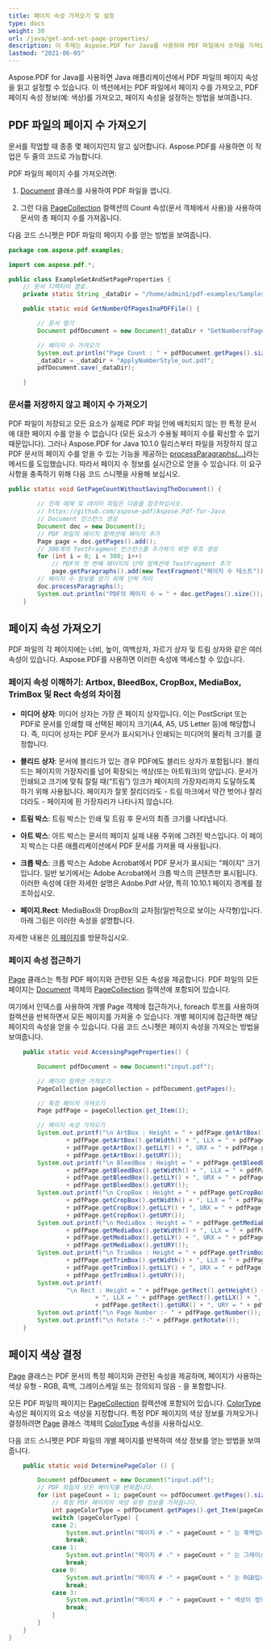 ```yaml
---
title: 페이지 속성 가져오기 및 설정
type: docs
weight: 30
url: /java/get-and-set-page-properties/
description: 이 주제는 Aspose.PDF for Java를 사용하여 PDF 파일에서 숫자를 가져오고, 페이지 속성을 가져오고, 페이지 색상을 결정하는 방법을 설명합니다.
lastmod: "2021-06-05"
---
```


Aspose.PDF for Java를 사용하면 Java 애플리케이션에서 PDF 파일의 페이지 속성을 읽고 설정할 수 있습니다. 이 섹션에서는 PDF 파일에서 페이지 수를 가져오고, PDF 페이지 속성 정보(예: 색상)를 가져오고, 페이지 속성을 설정하는 방법을 보여줍니다.

## PDF 파일의 페이지 수 가져오기

문서를 작업할 때 종종 몇 페이지인지 알고 싶어합니다. Aspose.PDF를 사용하면 이 작업은 두 줄의 코드로 가능합니다.

PDF 파일의 페이지 수를 가져오려면:

1. [Document](https://reference.aspose.com/pdf/java/com.aspose.pdf/Document) 클래스를 사용하여 PDF 파일을 엽니다.

1. 그런 다음 [PageCollection](https://reference.aspose.com/pdf/java/com.aspose.pdf.class-use/PageCollection) 컬렉션의 Count 속성(문서 객체에서 사용)을 사용하여 문서의 총 페이지 수를 가져옵니다.

다음 코드 스니펫은 PDF 파일의 페이지 수를 얻는 방법을 보여줍니다.

```java
package com.aspose.pdf.examples;

import com.aspose.pdf.*;

public class ExampleGetAndSetPageProperties {
    // 문서 디렉터리 경로.
    private static String _dataDir = "/home/admin1/pdf-examples/Samples/";

    public static void GetNumberOfPagesInaPDFFile() {

        // 문서 열기
        Document pdfDocument = new Document(_dataDir + "GetNumberofPages.pdf");

        // 페이지 수 가져오기
        System.out.println("Page Count : " + pdfDocument.getPages().size());
        _dataDir = _dataDir + "ApplyNumberStyle_out.pdf";
        pdfDocument.save(_dataDir);

    }
```

### 문서를 저장하지 않고 페이지 수 가져오기

PDF 파일이 저장되고 모든 요소가 실제로 PDF 파일 안에 배치되지 않는 한 특정 문서에 대한 페이지 수를 얻을 수 없습니다 (모든 요소가 수용될 페이지 수를 확신할 수 없기 때문입니다).
 그러나 Aspose.PDF for Java 10.1.0 릴리스부터 파일을 저장하지 않고 PDF 문서의 페이지 수를 얻을 수 있는 기능을 제공하는 [processParagraphs(...)](https://reference.aspose.com/pdf/java/com.aspose.pdf/Document#processParagraphs--)라는 메서드를 도입했습니다. 따라서 페이지 수 정보를 실시간으로 얻을 수 있습니다. 이 요구 사항을 충족하기 위해 다음 코드 스니펫을 사용해 보십시오.

```java
public static void GetPageCountWithoutSavingTheDocument() {

        // 전체 예제 및 데이터 파일은 다음을 참조하십시오.
        // https://github.com/aspose-pdf/Aspose.Pdf-for-Java
        // Document 인스턴스 생성
        Document doc = new Document();
        // PDF 파일의 페이지 컬렉션에 페이지 추가
        Page page = doc.getPages().add();
        // 300개의 TextFragment 인스턴스를 추가하기 위한 루프 생성
        for (int i = 0; i < 300; i++)
            // PDF의 첫 번째 페이지의 단락 컬렉션에 TextFragment 추가
            page.getParagraphs().add(new TextFragment("페이지 수 테스트"));
        // 페이지 수 정보를 얻기 위해 단락 처리
        doc.processParagraphs();
        System.out.println("PDF의 페이지 수 = " + doc.getPages().size());
    }
```

## 페이지 속성 가져오기

PDF 파일의 각 페이지에는 너비, 높이, 여백상자, 자르기 상자 및 트림 상자와 같은 여러 속성이 있습니다. Aspose.PDF를 사용하면 이러한 속성에 액세스할 수 있습니다.

### **페이지 속성 이해하기: Artbox, BleedBox, CropBox, MediaBox, TrimBox 및 Rect 속성의 차이점**

- **미디어 상자**: 미디어 상자는 가장 큰 페이지 상자입니다. 이는 PostScript 또는 PDF로 문서를 인쇄할 때 선택된 페이지 크기(A4, A5, US Letter 등)에 해당합니다. 즉, 미디어 상자는 PDF 문서가 표시되거나 인쇄되는 미디어의 물리적 크기를 결정합니다.
- **블리드 상자**: 문서에 블리드가 있는 경우 PDF에도 블리드 상자가 포함됩니다.
 블리드는 페이지의 가장자리를 넘어 확장되는 색상(또는 아트워크)의 양입니다. 문서가 인쇄되고 크기에 맞춰 잘릴 때(“트림”) 잉크가 페이지의 가장자리까지 도달하도록 하기 위해 사용됩니다. 페이지가 잘못 잘리더라도 - 트림 마크에서 약간 벗어나 잘리더라도 - 페이지에 흰 가장자리가 나타나지 않습니다.

- **트림 박스**: 트림 박스는 인쇄 및 트림 후 문서의 최종 크기를 나타냅니다.
- **아트 박스**: 아트 박스는 문서의 페이지 실제 내용 주위에 그려진 박스입니다. 이 페이지 박스는 다른 애플리케이션에서 PDF 문서를 가져올 때 사용됩니다.
- **크롭 박스**: 크롭 박스는 Adobe Acrobat에서 PDF 문서가 표시되는 "페이지" 크기입니다. 일반 보기에서는 Adobe Acrobat에서 크롭 박스의 콘텐츠만 표시됩니다. 이러한 속성에 대한 자세한 설명은 Adobe.Pdf 사양, 특히 10.10.1 페이지 경계를 참조하십시오.
- **페이지.Rect**: MediaBox와 DropBox의 교차점(일반적으로 보이는 사각형)입니다. 아래 그림은 이러한 속성을 설명합니다.

자세한 내용은 [이 페이지](http://www.enfocus.com/manuals/ReferenceGuide/PP/10/enUS/en-us/concept/c_aa1095731.html)를 방문하십시오.

### 페이지 속성 접근하기

[Page](https://reference.aspose.com/pdf/java/com.aspose.pdf/Page) 클래스는 특정 PDF 페이지와 관련된 모든 속성을 제공합니다. PDF 파일의 모든 페이지는 [Document](https://reference.aspose.com/pdf/java/com.aspose.pdf/Document) 객체의 [PageCollection](https://reference.aspose.com/pdf/java/com.aspose.pdf.class-use/PageCollection) 컬렉션에 포함되어 있습니다.

여기에서 인덱스를 사용하여 개별 Page 객체에 접근하거나, foreach 루프를 사용하여 컬렉션을 반복하면서 모든 페이지를 가져올 수 있습니다. 개별 페이지에 접근하면 해당 페이지의 속성을 얻을 수 있습니다. 다음 코드 스니펫은 페이지 속성을 가져오는 방법을 보여줍니다.

```java
    public static void AccessingPageProperties() {

        Document pdfDocument = new Document("input.pdf");

        // 페이지 컬렉션 가져오기
        PageCollection pageCollection = pdfDocument.getPages();

        // 특정 페이지 가져오기
        Page pdfPage = pageCollection.get_Item(1);

        // 페이지 속성 가져오기
        System.out.printf("\n ArtBox : Height = " + pdfPage.getArtBox().getHeight() + ", Width = "
                + pdfPage.getArtBox().getWidth() + ", LLX = " + pdfPage.getArtBox().getLLX() + ", LLY = "
                + pdfPage.getArtBox().getLLY() + ", URX = " + pdfPage.getArtBox().getURX() + ", URY = "
                + pdfPage.getArtBox().getURY());
        System.out.printf("\n BleedBox : Height = " + pdfPage.getBleedBox().getHeight() + ", Width = "
                + pdfPage.getBleedBox().getWidth() + ", LLX = " + pdfPage.getBleedBox().getLLX() + ", LLY = "
                + pdfPage.getBleedBox().getLLY() + ", URX = " + pdfPage.getBleedBox().getURX() + ", URY = "
                + pdfPage.getBleedBox().getURY());
        System.out.printf("\n CropBox : Height = " + pdfPage.getCropBox().getHeight() + ", Width = "
                + pdfPage.getCropBox().getWidth() + ", LLX = " + pdfPage.getCropBox().getLLX() + ", LLY = "
                + pdfPage.getCropBox().getLLY() + ", URX = " + pdfPage.getCropBox().getURX() + ", URY = "
                + pdfPage.getCropBox().getURY());
        System.out.printf("\n MediaBox : Height = " + pdfPage.getMediaBox().getHeight() + ", Width = "
                + pdfPage.getMediaBox().getWidth() + ", LLX = " + pdfPage.getMediaBox().getLLX() + ", LLY = "
                + pdfPage.getMediaBox().getLLY() + ", URX = " + pdfPage.getMediaBox().getURX() + ", URY = "
                + pdfPage.getMediaBox().getURY());
        System.out.printf("\n TrimBox : Height = " + pdfPage.getTrimBox().getHeight() + ", Width = "
                + pdfPage.getTrimBox().getWidth() + ", LLX = " + pdfPage.getTrimBox().getLLX() + ", LLY = "
                + pdfPage.getTrimBox().getLLY() + ", URX = " + pdfPage.getTrimBox().getURX() + ", URY = "
                + pdfPage.getTrimBox().getURY());
        System.out.printf(
                "\n Rect : Height = " + pdfPage.getRect().getHeight() + ", Width = " + pdfPage.getRect().getWidth()
                        + ", LLX = " + pdfPage.getRect().getLLX() + ", LLY = " + pdfPage.getRect().getLLY() + ", URX = "
                        + pdfPage.getRect().getURX() + ", URY = " + pdfPage.getRect().getURY());
        System.out.printf("\n Page Number :- " + pdfPage.getNumber());
        System.out.printf("\n Rotate :-" + pdfPage.getRotate());
    }
```

## 페이지 색상 결정

[Page](https://reference.aspose.com/pdf/java/com.aspose.pdf/Page) 클래스는 PDF 문서의 특정 페이지와 관련된 속성을 제공하며, 페이지가 사용하는 색상 유형 - RGB, 흑백, 그레이스케일 또는 정의되지 않음 - 을 포함합니다.

모든 PDF 파일의 페이지는 [PageCollection](https://reference.aspose.com/pdf/java/com.aspose.pdf/PageCollection) 컬렉션에 포함되어 있습니다. [ColorType](https://reference.aspose.com/pdf/java/com.aspose.pdf/ColorType) 속성은 페이지의 요소 색상을 지정합니다. 특정 PDF 페이지의 색상 정보를 가져오거나 결정하려면 [Page](https://reference.aspose.com/pdf/java/com.aspose.pdf/Page) 클래스 객체의 [ColorType](https://reference.aspose.com/pdf/java/com.aspose.pdf/ColorType) 속성을 사용하십시오.

다음 코드 스니펫은 PDF 파일의 개별 페이지를 반복하여 색상 정보를 얻는 방법을 보여줍니다.

```java
    public static void DeterminePageColor () {

        Document pdfDocument = new Document("input.pdf");
        // PDF 파일의 모든 페이지를 반복합니다.
        for (int pageCount = 1; pageCount <= pdfDocument.getPages().size(); pageCount++) {
            // 특정 PDF 페이지의 색상 유형 정보를 가져옵니다.
            int pageColorType = pdfDocument.getPages().get_Item(pageCount).getColorType();
            switch (pageColorType) {
            case 2:
                System.out.println("페이지 # -" + pageCount + " 는 흑백입니다..");
                break;
            case 1:
                System.out.println("페이지 # -" + pageCount + " 는 그레이스케일입니다...");
                break;
            case 0:
                System.out.println("페이지 # -" + pageCount + " 는 RGB입니다..");
                break;
            case 3:
                System.out.println("페이지 # -" + pageCount + " 색상이 정의되지 않았습니다..");
                break;
            }
        }
    }
}
```